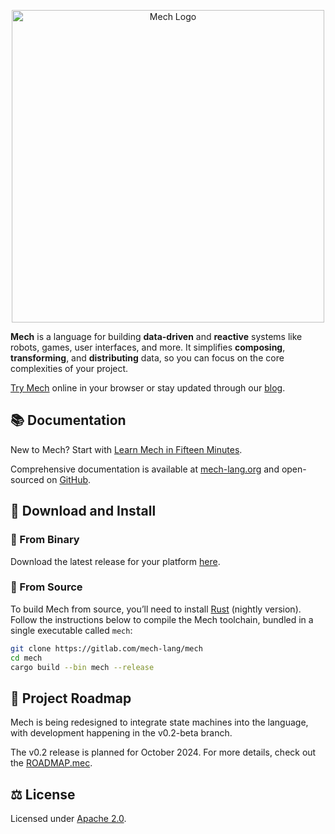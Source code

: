 <p align="center">
  <img width="500px" src="https://mech-lang.org/img/logo.png" alt="Mech Logo">
</p>

**Mech** is a language for building **data-driven** and **reactive** systems like robots, games, user interfaces, and more. It simplifies **composing**, **transforming**, and **distributing** data, so you can focus on the core complexities of your project.

[Try Mech](https://mech-lang.org/try/) online in your browser or stay updated through our [blog](https://mech-lang.org/blog/).

## 📚 Documentation

New to Mech? Start with [Learn Mech in Fifteen Minutes](https://gitlab.com/mech-lang/docs/-/raw/v0.2-beta/III.guides/MechFifteen.mec).

Comprehensive documentation is available at [mech-lang.org](https://mech-lang.org/docs) and open-sourced on [GitHub](http://github.com/mech-lang/docs).

## 📂 Download and Install

### 💾 From Binary

Download the latest release for your platform [here](https://github.com/mech-lang/mech/releases/latest).

### 🔨 From Source

To build Mech from source, you’ll need to install [Rust](https://www.rust-lang.org/learn/get-started) (nightly version). Follow the instructions below to compile the Mech toolchain, bundled in a single executable called `mech`:

```bash
git clone https://gitlab.com/mech-lang/mech
cd mech
cargo build --bin mech --release
```

## 🚧 Project Roadmap

Mech is being redesigned to integrate state machines into the language, with development happening in the v0.2-beta branch.

The v0.2 release is planned for October 2024. For more details, check out the [ROADMAP.mec](ROADMAP.mec).

## ⚖️ License

Licensed under [Apache 2.0](https://www.apache.org/licenses/LICENSE-2.0).
